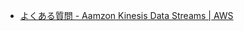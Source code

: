 - [よくある質問 - Aamzon Kinesis Data Streams | AWS](https://aws.amazon.com/jp/kinesis/data-streams/faqs/)